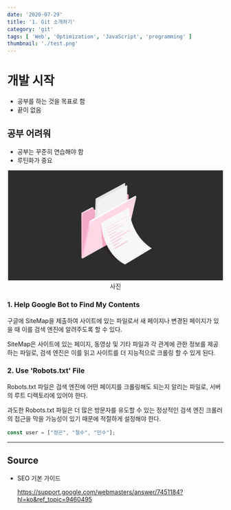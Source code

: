 ```yaml
---
date: '2020-07-29'
title: '1. Git 소개하기'
category: 'git'
tags: [ 'Web', 'Optimization', 'JavaScript', 'programming' ]
thumbnail: './test.png'
---
```


# 개발 시작

- 공부를 하는 것을 목표로 함
- 끝이 없음

## 공부 어려워

- 공부는 꾸준히 연습해야 함
- 루틴화가 중요

<p align="center">
  <img src="../test1/test.png" alt="test" width="500"><br/>
  <span>사진</span>
</p>

### 1. Help Google Bot to Find My Contents

구글에 SiteMap을 제출하여 사이트에 있는 파일로서 새 페이지나 변경된 페이지가 있을 때 이를 검색 엔진에 알려주도록 할 수 있다.

SiteMap은 사이트에 있는 페이지, 동영상 및 기타 파일과 각 관계에 관한 정보를 제공하는 파일로, 검색 엔진은 이를 읽고 사이트를 더 지능적으로 크롤링 할 수 있게 된다.

### 2. Use 'Robots.txt' File

Robots.txt 파일은 검색 엔진에 어떤 페이지를 크롤링해도 되는지 알리는 파일로, 서버의 루트 디렉토리에 있어야 한다.

과도한 Robots.txt 파일은 더 많은 방문자를 유도할 수 있는 정상적인 검색 엔진 크롤러의 접근을 막을 가능성이 있기 때문에 적절하게 설정해야 한다.

```js
const user = ["정곤", "철수", "민수"];
```

---

## Source

- SEO 기본 가이드

  [<https://support.google.com/webmasters/answer/7451184?hl=ko&ref_topic=9460495>](<https://support.google.com/webmasters/answer/7451184?hl=ko&ref_topic=9460495>)
